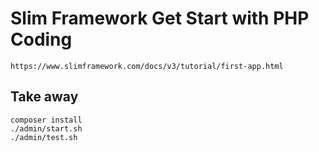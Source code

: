 # Slim Framework Get Start with PHP Coding

```
https://www.slimframework.com/docs/v3/tutorial/first-app.html
```

## Take away

```
composer install
./admin/start.sh
./admin/test.sh
```
